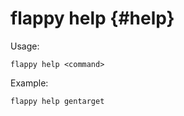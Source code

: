 flappy help {#help}
=========
Usage:

    flappy help <command>

Example:

    flappy help gentarget
